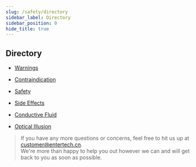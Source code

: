 ```yaml
---
slug: /safety/directory
sidebar_label: Directory
sidebar_position: 0
hide_title: true
---
```


## Directory
* [Warnings](/safety/warnings)

* [Contraindication](/safety/contraindication)

* [Safety](/safety/safety)

* [Side Effects](/safety/side-effects)

* [Conductive Fluid](/safety/conductive-fluid)

* [Optical Illusion](/safety/optical-illusion)

> If you have any more questions or concerns, feel free to hit us up at customer@entertech.cn.  
> We're more than happy to help you out however we can and will get back to you as soon as possible.
